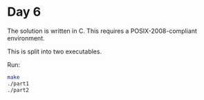 # Day 6

The solution is written in C. This requires a POSIX-2008-compliant environment.

This is split into two executables.

Run:
```sh
make
./part1
./part2
```
